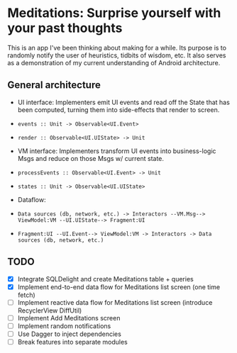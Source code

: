# Meditations: Surprise yourself with your past thoughts

This is an app I've been thinking about making for a while. Its purpose is to randomly notify the user of heuristics, tidbits of wisdom, etc.
It also serves as a demonstration of my current understanding of Android architecture.

## General architecture

* UI interface: Implementers emit UI events and read off the State that has been computed, turning them into side-effects that render to screen.
*     events :: Unit -> Observable<UI.Event>
*     render :: Observable<UI.UIState> -> Unit
* VM interface: Implementers transform UI events into business-logic Msgs and reduce on those Msgs w/ current state.
*     processEvents :: Observable<UI.Event> -> Unit
*     states :: Unit -> Observable<UI.UIState>
* Dataflow:
*     Data sources (db, network, etc.) -> Interactors --VM.Msg--> ViewModel:VM --UI.UIState--> Fragment:UI
*     Fragment:UI --UI.Event--> ViewModel:VM -> Interactors -> Data sources (db, network, etc.)

## TODO

* [x] Integrate SQLDelight and create Meditations table + queries
* [x] Implement end-to-end data flow for Meditations list screen (one time fetch)
* [ ] Implement reactive data flow for Meditations list screen (introduce RecyclerView DiffUtil)
* [ ] Implement Add Meditations screen
* [ ] Implement random notifications
* [ ] Use Dagger to inject dependencies
* [ ] Break features into separate modules
